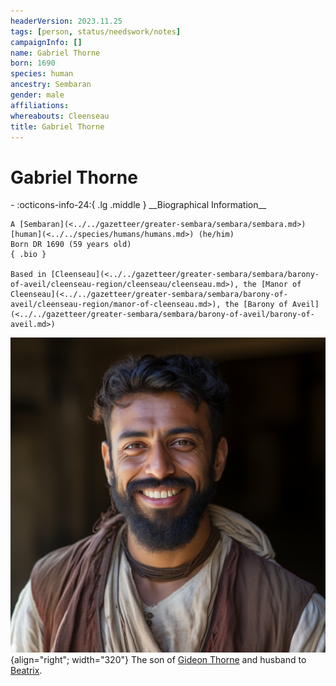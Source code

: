 ```yaml
---
headerVersion: 2023.11.25
tags: [person, status/needswork/notes]
campaignInfo: []
name: Gabriel Thorne
born: 1690
species: human
ancestry: Sembaran
gender: male
affiliations:
whereabouts: Cleenseau
title: Gabriel Thorne
---
```

# Gabriel Thorne
<div class="grid cards ext-narrow-margin ext-one-column" markdown>
- :octicons-info-24:{ .lg .middle } __Biographical Information__

    A [Sembaran](<../../gazetteer/greater-sembara/sembara/sembara.md>) [human](<../../species/humans/humans.md>) (he/him)  
    Born DR 1690 (59 years old)  
    { .bio }

    Based in [Cleenseau](<../../gazetteer/greater-sembara/sembara/barony-of-aveil/cleenseau-region/cleenseau/cleenseau.md>), the [Manor of Cleenseau](<../../gazetteer/greater-sembara/sembara/barony-of-aveil/cleenseau-region/manor-of-cleenseau.md>), the [Barony of Aveil](<../../gazetteer/greater-sembara/sembara/barony-of-aveil/barony-of-aveil.md>)
</div>


![Gabriel Thorne](../../assets/gabriel-thorne.png){align="right"; width="320"} The son of [Gideon Thorne](<./gideon-thorne.md>) and husband to [Beatrix](<./beatrix-thorne.md>).
